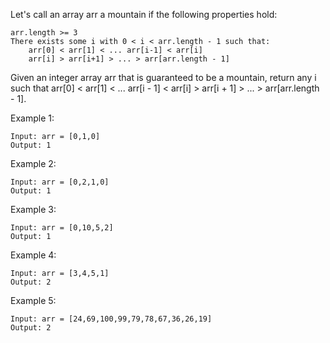 Let's call an array arr a mountain if the following properties hold:

    arr.length >= 3
    There exists some i with 0 < i < arr.length - 1 such that:
        arr[0] < arr[1] < ... arr[i-1] < arr[i]
        arr[i] > arr[i+1] > ... > arr[arr.length - 1]

Given an integer array arr that is guaranteed to be a mountain, return any i such that arr[0] < arr[1] < ... arr[i - 1] < arr[i] > arr[i + 1] > ... > arr[arr.length - 1].

Example 1:

    Input: arr = [0,1,0]
    Output: 1

Example 2:

    Input: arr = [0,2,1,0]
    Output: 1

Example 3:

    Input: arr = [0,10,5,2]
    Output: 1

Example 4:

    Input: arr = [3,4,5,1]
    Output: 2

Example 5:

    Input: arr = [24,69,100,99,79,78,67,36,26,19]
    Output: 2
